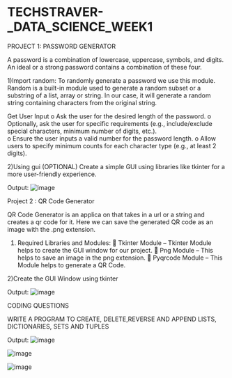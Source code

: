 # TECHSTRAVER-_DATA_SCIENCE_WEEK1

PROJECT 1: PASSWORD GENERATOR

A password is a combination of lowercase, uppercase, symbols, and 
digits. An ideal or a strong password contains a combination of these 
four.

1)Import random: To randomly generate a password we use this module. 
Random is a built-in module used to generate a random subset or a 
substring of a list, array or string. In our case, it will generate a random 
string containing characters from the original string. 

Get User Input 
o Ask the user for the desired length of the password. 
o Optionally, ask the user for specific requirements (e.g., include/exclude 
special characters, minimum number of digits, etc.).  
o Ensure the user inputs a valid number for the password length. 
o Allow users to specify minimum counts for each character type (e.g., at least 2 
digits).

2)Using gui (OPTIONAL) 
Create a simple GUI using libraries like tkinter for a more user-friendly 
experience.

Output:
![image](https://github.com/Vshilpa21/TECHSTRAVER-_DATA_SCIENCE_WEEK1/assets/119722051/6c6598ae-f3c6-47f9-8804-70d25930c4ce)

Project 2 : QR Code Generator

QR Code Generator is an applica on that takes in a url or a string 
and creates a qr code for it. Here we can save the generated QR 
code as an image with the .png extension. 

1) Required Libraries and Modules: 
 Tkinter Module – Tkinter Module helps to create the GUI 
window for our project. 
 Png Module – This helps to save an image in the png 
extension. 
 Pyqrcode Module – This Module helps to generate a QR 
Code.
 
2)Create the GUI Window using tkinter

Output:
![image](https://github.com/Vshilpa21/TECHSTRAVER-_DATA_SCIENCE_WEEK1/assets/119722051/d4f4b3e5-a6e2-4f29-b82a-a2103e7c03b0)

 CODING QUESTIONS
 
 WRITE A PROGRAM TO CREATE, DELETE,REVERSE AND APPEND LISTS, DICTIONARIES, SETS AND TUPLES

 Output:
 ![image](https://github.com/Vshilpa21/TECHSTRAVER-_DATA_SCIENCE_WEEK1/assets/119722051/d561dd03-ebd5-4b9b-9c80-04a732839b6b)

 ![image](https://github.com/Vshilpa21/TECHSTRAVER-_DATA_SCIENCE_WEEK1/assets/119722051/a5afeebd-2ed0-442c-b062-025f9b4d0d61)

 ![image](https://github.com/Vshilpa21/TECHSTRAVER-_DATA_SCIENCE_WEEK1/assets/119722051/c3299954-8bea-46c9-bcd4-822d55a325f1)






